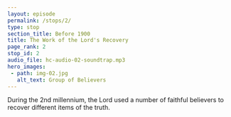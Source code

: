 ```yaml
---
layout: episode
permalink: /stops/2/
type: stop
section_title: Before 1900
title: The Work of the Lord's Recovery
page_rank: 2
stop_id: 2
audio_file: hc-audio-02-soundtrap.mp3
hero_images:
 - path: img-02.jpg
   alt_text: Group of Believers
---
```


During the 2nd millennium, the Lord used a number of faithful believers to recover different items of the truth.  

<!---
主在第二個千年之交期間使用了一班忠信的信徒來恢復不同的真理。
-->

<!--- TRANSCRIPT
Despite this, the Lord continuously moved to carry out His work of recovery among groups of believers who often faced persecution for seeking the truth. During the second millennium, several groups of faithful ones recovered item after item of the truths that had been lost through long periods of neglect, oversight, or opposition. Still, by the late 1800s, the situation in Europe and America had become exceedingly confused, with Christians deeply divided due to the conflicting influences of Roman Catholicism, state churches, and private or independent churches.

儘管如此，主持續在一班為了尋求真理而時常遭受逼迫的信徒中間行動以完成祂恢復的工作。在第二個千年世記中，一批又一批的忠信者恢復了一些長久受到忽略，疏忽或遭人反對的真理。然而直到1800末期，歐洲和美國的光景仍然處在一片混亂的光景中。基督徒受到羅馬天主教、國教以及私立或獨立召會的沖突影響而經歷一次又一次的分裂。
-->